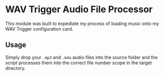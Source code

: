 # WAV Trigger Audio File Processor

This module was built to expediate my process of loading music onto my WAV Trigger configuration card.

## Usage
Simply drop your `.mp3` and `.m4a` audio files into the source folder and the script processes them into the correct file number scope in the target directory. 